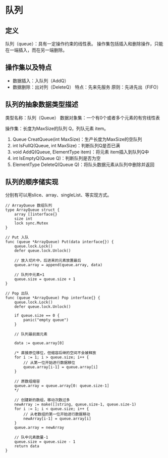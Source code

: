 # 队列
## 定义
队列（queue）：具有一定操作约束的线性表。
操作集包括插入和删除操作，只能在一端插入，而在另一端删除。

## 操作集以及特点
* 数据插入：入队列（AddQ）
* 数据删除：出对列（DeleteQ）
特点：先来先服务
原则：先进先出（FIFO）

## 队列的抽象数据类型描述
类型名称：队列（Queue）
数据对象集：一个有0个或者多个元素的有穷线性表

操作集：长度为MaxSize的队列 Q，列队元素 item。

1. Queue CreatQueue(int MaxSize)：生产长度为MaxSize的空队列
2. int IsFullQ(Queue, int MaxSize)：判断队列Q是否已满
3. void AddQ(Queue, ElementType item)：将元素 item插入到队列Q中
4. int IsEmptyQ(Queue Q)：判断队列是否为空
5. ElementType DeleteQ(Queue Q)：将队头数据元素从队列中删除并返回

## 队列的顺序储实现
分别有可以用slice、array、singleList、等实现方式。
```
// ArrayQueue 数组队列
type ArrayQueue struct {
    array []interface{}
    size int
    lock sync.Mutex
}

// Put 入队
func (queue *ArrayQueue) Put(data interface{}) {
    queue.lock.Lock()
    defer queue.lock.Unlock()

    // 放入切片中，后进来的元素放置最后
    queue.array = append(queue.array, data)

    // 队列中元素+1
    queue.size = queue.size + 1
}

// Pop 出队
func (queue *ArrayQueue) Pop interface{} {
    queue.lock.Lock()
    defer queue.lock.Unlock()
    
    if queue.size == 0 {
        panic("empty queue")
    }

    // 队列最前面元素
    
    data := queue.array[0]
     
    /* 直接原位移位，但缩容后继的空间不会被释放
    for i := 1; i > queue.size; i++ {
        // 从第一位开始进行数据移位
        queue.array[i-1] = queue.array[i]
    }

    // 原数组缩容
    queue.array = queue.array[0: queue.size-1]
    */

    // 创建新的数组，移动次数过多
    newArray := make([]string, queue.size-1, queue.size-1)
    for i := 1; i < queue.size; i++ {
        // 从老数组的第一位开始进行数据移动
        newArray[i-1] = queue.array[i]
    }
    queue.array = newArray

    // 队中元素数量-1
    queue.size = queue.size - 1
    return data
}


```